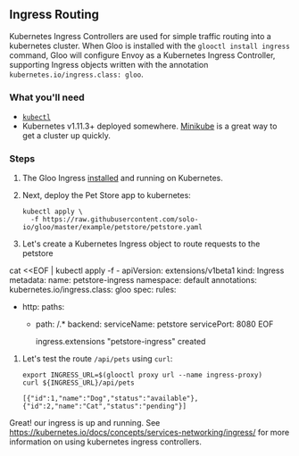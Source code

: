 ## Ingress Routing

Kubernetes Ingress Controllers are used for simple traffic routing into a kubernetes cluster. When Gloo is installed with the 
`glooctl install ingress` command, Gloo will configure Envoy as a Kubernetes Ingress Controller, supporting Ingress objects 
written with the annotation `kubernetes.io/ingress.class: gloo`.

### What you'll need
- [`kubectl`](https://kubernetes.io/docs/tasks/tools/install-kubectl/)
- Kubernetes v1.11.3+ deployed somewhere. [Minikube](https://kubernetes.io/docs/tasks/tools/install-minikube/) is a great way to get a cluster up quickly.

### Steps

1. The Gloo Ingress [installed](../../installation/README.md) and running on Kubernetes. 
 
1. Next, deploy the Pet Store app to kubernetes:

       kubectl apply \
         -f https://raw.githubusercontent.com/solo-io/gloo/master/example/petstore/petstore.yaml

1. Let's create a Kubernetes Ingress object to route requests to the petstore

cat <<EOF | kubectl apply -f -
apiVersion: extensions/v1beta1
kind: Ingress
metadata:
 name: petstore-ingress
 namespace: default
 annotations:
    kubernetes.io/ingress.class: gloo
spec:
 rules:
 - http:
     paths:
     - path: /.*
       backend:
         serviceName: petstore
         servicePort: 8080
EOF
        
       ingress.extensions "petstore-ingress" created

1. Let's test the route `/api/pets` using `curl`:

       export INGRESS_URL=$(glooctl proxy url --name ingress-proxy)
       curl ${INGRESS_URL}/api/pets
        
       [{"id":1,"name":"Dog","status":"available"},{"id":2,"name":"Cat","status":"pending"}]
        

Great! our ingress is up and running. See https://kubernetes.io/docs/concepts/services-networking/ingress/ for more information 
on using kubernetes ingress controllers.
